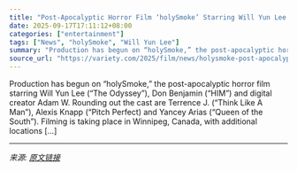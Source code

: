 ```yaml
---
title: "Post-Apocalyptic Horror Film ‘holySmoke’ Starring Will Yun Lee Begins Production (EXCLUSIVE)"
date: 2025-09-17T17:11:12+08:00
categories: ["entertainment"]
tags: ["News", "holySmoke", "Will Yun Lee"]
summary: "Production has begun on “holySmoke,” the post-apocalyptic horror film starring Will Yun Lee (&#8220;The Odyssey&#8221;), Don Benjamin (&#8220;HIM&#8221;) and digital creator Adam W. Rounding out the c"
source_url: "https://variety.com/2025/film/news/holysmoke-post-apocalyptic-horror-will-yun-lee-1236520661/"
---
```


Production has begun on “holySmoke,” the post-apocalyptic horror film starring Will Yun Lee (&#8220;The Odyssey&#8221;), Don Benjamin (&#8220;HIM&#8221;) and digital creator Adam W. Rounding out the cast are Terrence J. (&#8220;Think Like A Man&#8221;), Alexis Knapp (&#8220;Pitch Perfect) and Yancey Arias (&#8220;Queen of the South&#8221;). Filming is taking place in Winnipeg, Canada, with additional locations [&#8230;]

---

*来源: [原文链接](https://variety.com/2025/film/news/holysmoke-post-apocalyptic-horror-will-yun-lee-1236520661/)*
